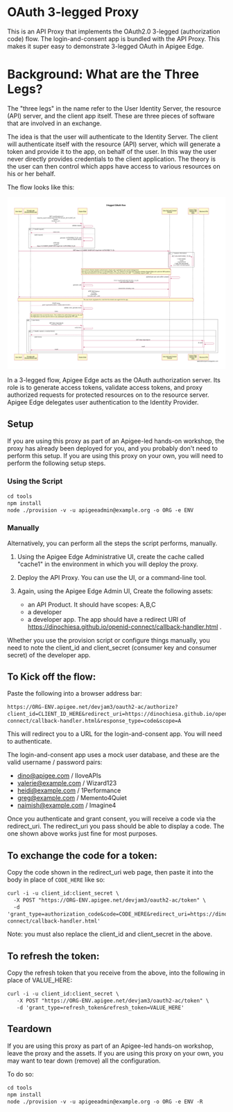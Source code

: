 # OAuth 3-legged Proxy

This is an API Proxy that implements the OAuth2.0 3-legged (authorization code) flow.
The login-and-consent app is bundled with the API Proxy.
This makes it super easy to demonstrate 3-legged OAuth in Apigee Edge.

# Background: What are the Three Legs?

The "three legs" in the name refer to the User Identity Server, the resource (API) server, and the client app itself. These are three pieces of software that are involved in an exchange.

The idea is that the user will authenticate to the Identity Server. The client will authenticate itself with the resource (API) server, which will generate a token and provide it to the app, on behalf of the user. In this way the user never directly provides credentials to the client application. The theory is the user can then control which apps have access to various resources on his or her behalf.

The flow looks like this:

![image alt text](./media/screenshot-20170404-124037.png)


In a 3-legged flow, Apigee Edge acts as the OAuth authorization server. Its role is to generate access tokens, validate access tokens, and proxy authorized requests for protected resources on to the resource server. Apigee Edge delegates user authentication to the Identity Provider.


## Setup

If you are using this proxy as part of an Apigee-led hands-on workshop, the proxy has already been deployed for you, and you probably don't need to perform this setup.  If you are using this proxy on your own, you will need to perform the following setup steps.

### Using the Script

```
cd tools
npm install
node ./provision -v -u apigeeadmin@example.org -o ORG -e ENV
```

### Manually

Alternatively, you can perform all the steps the script performs, manually.

1. Using the Apigee Edge Administrative UI, create the cache called "cache1" in the environment in which you will deploy the proxy.

2. Deploy the API Proxy. You can use the UI, or a command-line tool.

3. Again, using the Apigee Edge Admin UI, Create the following assets:

   - an API Product. It should have scopes: A,B,C
   - a developer
   - a developer app. The app should have a redirect URI of https://dinochiesa.github.io/openid-connect/callback-handler.html .


Whether you use the provision script or configure things manually,
you need to note the  client_id and client_secret (consumer key and consumer secret) of the developer app.


## To Kick off the flow:

Paste the following into a browser address bar:

```
https://ORG-ENV.apigee.net/devjam3/oauth2-ac/authorize?client_id=CLIENT_ID_HERE&redirect_uri=https://dinochiesa.github.io/openid-connect/callback-handler.html&response_type=code&scope=A

```

This will redirect you to a URL for the login-and-consent app.  You will need to authenticate.

The login-and-consent app uses a mock user database, and these are the valid username / password pairs:
* dino@apigee.com / IloveAPIs
* valerie@example.com / Wizard123
* heidi@example.com / 1Performance
* greg@example.com / Memento4Quiet
* naimish@example.com / Imagine4


Once you authenticate and grant consent, you will receive a code via the redirect_uri.
The redirect_uri you pass should be able to display a code. The one shown above works just fine for most purposes.


## To exchange the code for a token:

Copy the code shown in the redirect_uri web page, then paste it into the body in place of `CODE_HERE` like so:

```
curl -i -u client_id:client_secret \
  -X POST "https://ORG-ENV.apigee.net/devjam3/oauth2-ac/token" \
  -d 'grant_type=authorization_code&code=CODE_HERE&redirect_uri=https://dinochiesa.github.io/openid-connect/callback-handler.html'
```
Note: you must also replace the client_id and client_secret in the above.


## To refresh the token:

Copy the refresh token that you receive from the above, into the following in place of VALUE_HERE:

```
curl -i -u client_id:client_secret \
   -X POST "https://ORG-ENV.apigee.net/devjam3/oauth2-ac/token" \
   -d 'grant_type=refresh_token&refresh_token=VALUE_HERE'

```

## Teardown

If you are using this proxy as part of an Apigee-led hands-on workshop, leave the proxy and the assets.
If you are using this proxy on your own, you may want to tear down (remove) all the configuration.

To do so:

```
cd tools
npm install
node ./provision -v -u apigeeadmin@example.org -o ORG -e ENV -R
```
